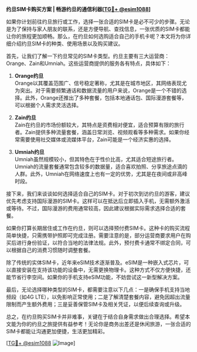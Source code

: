 **约旦SIM卡购买方案 | 畅游约旦的通信利器[[TG💪+ @esim1088](https://t.me/s/esim1088)]**

如果你计划前往约旦旅行或工作，选择一张合适的SIM卡是必不可少的步骤。无论是为了保持与家人朋友的联系，还是方便导航、查找信息，一张优质的SIM卡都能让你的旅程更加顺畅。那么，在约旦如何选购适合自己的手机卡呢？本文将为你详细介绍约旦SIM卡的种类、使用场景以及购买建议。

首先，让我们了解一下约旦常见的SIM卡类型。约旦主要有三大运营商：Orange、Zain和Umniah。这些运营商提供的服务各有特点，具体如下：

1. **Orange约旦**  
Orange以其覆盖范围广、信号稳定著称，尤其是在城市地区，其网络表现尤为突出。对于需要频繁通话和数据流量的用户来说，Orange是一个不错的选择。此外，Orange还推出了多种套餐，包括本地通话包、国际漫游套餐等，可以根据个人需求灵活选择。

2. **Zain约旦**  
Zain在约旦的市场份额较大，其特点是资费相对便宜，适合预算有限的旅行者。Zain提供多种流量套餐，涵盖日常浏览、视频观看等多种需求。如果你经常需要使用社交媒体或流媒体平台，Zain可能是一个经济实惠的选择。

3. **Umniah约旦**  
Umniah虽然规模较小，但其特色在于性价比高，尤其适合短途旅行者。Umniah的流量套餐通常包含较多的数据量，适合喜欢拍照、分享旅途点滴的人群。此外，Umniah在网络速度上也有一定的优势，尤其是在夜间或非高峰时段。

接下来，我们来谈谈如何选择适合自己的SIM卡。对于初次到访约旦的游客，建议优先考虑支持国际漫游的SIM卡。这样可以在抵达后立即插入手机，无需额外激活或等待。不过，国际漫游的费用通常较高，因此建议根据实际需求选择合适的套餐。

如果你打算长期居住或工作在约旦，则可以选择预付费SIM卡。这种卡的购买流程简单快捷，只需携带护照即可完成注册。需要注意的是，部分运营商要求用户在购买后进行身份验证，以符合当地的法律法规。此外，预付费卡通常不绑定合同，可以根据自己的消费习惯随时调整套餐。

除了传统的实体SIM卡，近年来eSIM技术逐渐普及。eSIM是一种嵌入式芯片，可以直接安装在支持该功能的设备中，无需更换物理卡。这种方式不仅方便快捷，还能节省行李空间。如果你的手机支持eSIM功能，不妨尝试这一新型解决方案。

最后，无论选择哪种类型的SIM卡，都需要注意以下几点：一是确保手机支持当地频段（如4G LTE），以免影响正常使用；二是了解清楚套餐内容，避免因超出流量限制而产生额外费用；三是妥善保管SIM卡及相关凭证，以便后续查询或升级。

总之，在约旦购买SIM卡并非难事，关键在于结合自身需求做出合理选择。希望本文能为你的约旦之旅提供有益参考！无论你是商务出差还是休闲旅游，一张合适的SIM卡都能让沟通更加便捷，生活更加精彩。

[[TG💪+ @esim1088](https://t.me/s/esim1088) ![Image](https://i.postimg.cc/4NQfJmqS/Snipaste-2025-05-13-00-14-12.png)]